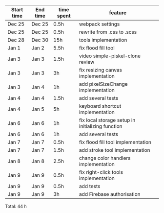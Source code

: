 | Start time | End time | time spent | feature                                          |
| ---------- | -------- | ---------- | ------------------------------------------------ |
| Dec 25     | Dec 25   | 0.5h       | webpack settings                                 |
| Dec 25     | Dec 25   | 0.5h       | rewrite from .css to .scss                       |
| Dec 28     | Dec 30   | 15h        | tools implementation                             |
| Jan 1      | Jan 2    | 5.5h       | fix flood fill tool                              |
| Jan 3      | Jan 3    | 1.5h       | video simple-piskel-clone review                 |
| Jan 3      | Jan 3    | 3h         | fix resizing canvas implementation               |
| Jan 3      | Jan 4    | 1h         | add pixelSizeChange implementation               |
| Jan 4      | Jan 4    | 1.5h       | add several tests                                |
| Jan 4      | Jan 5    | 5h         | keyboard shortcut implementation                 |
| Jan 6      | Jan 6    | 1h         | fix local storage setup in initializing function |
| Jan 6      | Jan 6    | 1h         | add several tests                                |
| Jan 7      | Jan 7    | 0.5h       | fix flood fill tool implementation               |
| Jan 7      | Jan 7    | 1.5h       | add stroke tool implementation                   |
| Jan 8      | Jan 8    | 2.5h       | change color handlers implementation             |
| Jan 9      | Jan 9    | 0.5h       | fix right-click tools implementation             |
| Jan 9      | Jan 9    | 0.5h       | add tests                                        |
| Jan 9      | Jan 9    | 3h         | add Firebase authorisation                       |

Total: 44 h

